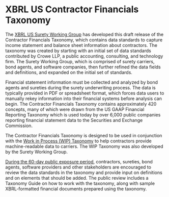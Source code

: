 # XBRL US Contractor Financials Taxonomy 

The [XBRL US Surety Working Group](https://xbrl.us/wipsurety-working-group) has developed this draft release of the Contractor Financials Taxonomy, which contains data standards to capture income statement and balance sheet information about contractors. The taxonomy was created by starting with an initial set of data standards contributed by Crowe LLP, a public accounting, consulting, and technology firm. The Surety Working Group, which is comprised of surety carriers, bond agents, and software companies, then further refined the data fields and definitions, and expanded on the initial set of standards. 

Financial statement information must be collected and analyzed by bond agents and sureties during the surety underwriting process. The data is typically provided in PDF or spreadsheet format, which forces data users to manually rekey information into their financial systems before analysis can begin. The Contractor Financials Taxonomy contains approximately 420 concepts, many of which were drawn from the US GAAP Financial Reporting Taxonomy which is used today by over 6,000 public companies reporting financial statement data to the Securities and Exchange Commission.

The Contractor Financials Taxonomy is designed to be used in conjunction with the [Work in Process (WIP) Taxonomy](https://xbrl.us/2016-surety-wip) to help contractors provide machine-readable data to carriers. The WIP Taxonomy was also developed by the Surety Working Group. 

[During the 60-day public exposure period](https://xbrl.us/2019-contractor), contractors, sureties, bond agents, software providers and other stakeholders are encouraged to review the data standards in the taxonomy and provide input on definitions and on elements that should be added. The public review includes a Taxonomy Guide on how to work with the taxonomy, along with sample XBRL-formatted financial documents prepared using the taxonomy.
